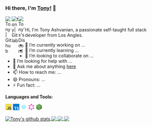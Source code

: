 ### Hi there, I'm [Tony!](https://tonythedeveloper.com) 👋

<a href="https://github.com/Tony-The-Developer">
  <img align="left" alt="Tony | Github" width="20px" src="https://image.flaticon.com/icons/svg/25/25231.svg" />
</a>
<a href="https://gitlab.com/Tony-The-Developer">
  <img align="left" alt="tony| Gitlab" width="21px" src="https://about.gitlab.com/images/press/logo/png/gitlab-icon-rgb.png" />
</a>
<a href="https://discord.gg/p5ewJ5r">
  <img align="left" alt="Tony's's Discord" width="21px" src="https://cdn0.iconfinder.com/data/icons/free-social-media-set/24/discord-512.png" />
</a>

<br>
<br>
Hi, I'm Tony Ashvanian, a passionate self-taught full stack developer from Los Angles.


- 🔭 I’m currently working on ...
- 🌱 I’m currently learning ...
- 👯 I’m looking to collaborate on ...
- 🤔 I’m looking for help with ...
- 💬 Ask me about anything [here](email.)
- 📫 How to reach me: ...
- 😄 Pronouns: ...
- ⚡ Fun fact: ...

**Languages and Tools:**  

<code><img height="20" src="https://raw.githubusercontent.com/github/explore/80688e429a7d4ef2fca1e82350fe8e3517d3494d/topics/javascript/javascript.png"></code>
<code><img height="20" src="https://raw.githubusercontent.com/github/explore/80688e429a7d4ef2fca1e82350fe8e3517d3494d/topics/typescript/typescript.png"></code>
<code><img height="20" src="https://raw.githubusercontent.com/github/explore/80688e429a7d4ef2fca1e82350fe8e3517d3494d/topics/react/react.png"></code>
<code><img height="20" src="https://raw.githubusercontent.com/github/explore/5c058a388828bb5fde0bcafd4bc867b5bb3f26f3/topics/graphql/graphql.png"></code>
<code><img height="20" src="https://raw.githubusercontent.com/github/explore/80688e429a7d4ef2fca1e82350fe8e3517d3494d/topics/nodejs/nodejs.png"></code>    





<a href="https://github.com/Tony-The-Developer">
  <img align="center" src="https://github-readme-stats.anuraghazra1.vercel.app/api?username=Tony-The-Developer&show_icons=true&include_all_commits=true&theme=radical" alt="Tony's github stats" />
</a>
<a href="https://github.com/Tony-The-Developer">
  <img align="center" src="https://github-readme-stats.anuraghazra1.vercel.app/api/top-langs/?username=Tony-The-Developer&layout=compact&theme=radical" />
</a>

<a href="https://github.com/Tony-The-Developer">
  <img align="center" src="https://github-readme-stats.vercel.app/api/pin/?username=Tony-The-Developer&repo=github-readme-stats&theme=radical" />
</a>    
<a href="https://github.com/Tony-The-Developer">
  <img align="center" src="https://github-readme-stats.vercel.app/api/pin/?username=Tony-The-Developer&repo=anuraghazra.github.io&theme=radical" />
</a>
